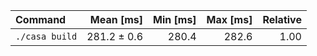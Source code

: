| Command | Mean [ms] | Min [ms] | Max [ms] | Relative |
|:---|---:|---:|---:|---:|
| `./casa build` | 281.2 ± 0.6 | 280.4 | 282.6 | 1.00 |
